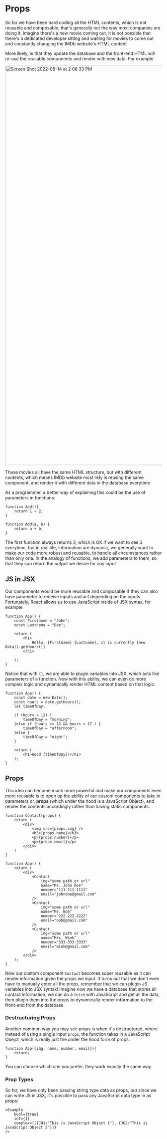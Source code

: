 # Props

So far we have been hard coding all the HTML contents, which is not reusable and composable, that's generally not the way most companies are doing it. Imagine there's a new movie coming out, it is not possible that there's a dedicated developer sitting and waiting for movies to come out and constantly changing the IMDb website's HTML content

More likely, is that they update the database and the front-end HTML will re-use the reusable components and render with new data. For example

<img width="1281" alt="Screen Shot 2022-08-14 at 2 08 33 PM" src="https://user-images.githubusercontent.com/99038613/184551349-1c386f81-fc99-4f0a-819c-2063deecc7e5.png">

These movies all have the same HTML structure, but with different contents, which means IMDb website most likly is reusing the same component, and render it with different data in the database everytime

As a programmer, a better way of explaining this could be the use of parameters in functions:

```JS
function Add(){
    return 1 + 2;
}

function Add(a, b) {
    return a + b;
}
```

The first function always returns 3, which is OK if we want to see 3 everytime, but in real life, information are dynamic, we generally want to make our code more robust and reusable, to handle all circumstances rather than only one. In the analogy of functions, we add parameters to them, so that they can return the output we desire for any input

## JS in JSX

Our components would be more reusable and composable if they can also have parameter to receive inputs and act depending on the inputs. Fortunately, React allows us to use JavaScript inside of JSX syntax, for example

```JSX
function App() {
    const Firstname = "John";
    const Lastname = "Doe";

    return (
        <h1>
            Hello, {Firstname} {Lastname}, it is currently {new Data().getHours()}
        </h1>

    );
}
```

Notice that with `{}`, we are able to plugin variables into JSX, which acts like parameters of a function. Now with this ability, we can even do more complex logic and dynamically render HTML content based on that logic:

```JS
function App() {
    const date = new Date();
    const hours = date.getHours();
    let timeOfDay;

    if (hours < 12) {
        timeOfDay = "morning";
    }else if (hours >= 12 && hours < 17 ) {
        timeOfDay = "afternoon";
    }else {
        timeOfDay = "night";
    }

    return (
        <h1>Good {timeOfDay}!</h1>
    );
}
```

## Props

This idea can become much more powerful and make our components even more reusable is to open up the ability of our custom components to take in parameters or, **props** (which under the hood is a JavaScript Object), and render the contents accordingly rather than having static components:

```JSX
function Contact(props) {
    return (
        <div>
            <img src={props.img} />
            <h3>{props.name}</h3>
            <p>{props.number}</p>
            <p>{props.email}</p>
        </div>
    )
}

function App() {
    return (
        <div>
            <Contact
                img="some path or url"
                name="Mr. John Doe"
                number="111-111-1111"
                email="johndoe@gmail.com"
            />
            <Contact
                img="some path or url"
                name="Mr. Bob"
                number="222-222-2222"
                email="bob@gmail.com"
            />
            <Contact
                img="some path or url"
                name="Mrs. Wink"
                number="333-333-3333"
                email="wink@gmail.com"
            />
        </div>
    );
}
```

Now our custom component `Contact` becomes super reusable as it can render information given the props we input. It turns out that we don't even have to manually enter all the props, remember that we can plugin JS variables into JSX syntax! Imagine now we have a database that stores all contact information, we can do a `fetch` with JavaScript and get all the data, then plugin them into the props to dynamically render information to the front-end from the database

### Destructuring Props

Another common way you may see props is when it's destructured, where instead of using a single input `props`, the function takes in a JavaScript Obejct, which is really just the under the hood form of props:

```JSX
function App({img, name, number, email}){
    return;
}
```

You can choose which one you prefer, they work exactly the same way

### Prop Types

So far, we have only been passing string type data as props, but since we can write JS in JSX, it's possible to pass any JavaScript data type in as props:

```JSX
<Example
    bool={true}
    int={1}
    complex={[{JO1:"This is JavaScript Object 1"}, {JO2:"This is JavaScript Object 2"}]}
/>
```
